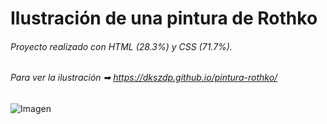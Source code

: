 # Ilustración de una pintura de Rothko

###### Proyecto realizado con HTML (28.3%) y CSS (71.7%).
###### Para ver la ilustración ➡ https://dkszdp.github.io/pintura-rothko/  


![Imagen](https://github.com/dkszdp/pintura-rothko/blob/master/fotos/pintura.png)